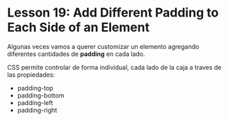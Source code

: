 # Lesson 19: Add Different Padding to Each Side of an Element

Algunas veces vamos a querer customizar un elemento agregando diferentes cantidades de __padding__ en cada lado.

CSS permite controlar de forma individual, cada lado de la caja a traves de las propiedades:

+ padding-top
+ padding-bottom
+ padding-left
+ padding-right